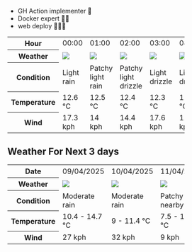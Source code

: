 - GH Action implementer 🚀
- Docker expert 🐳🚢
- web deploy 👨🏻‍💻

<div style="width:400px">


<table>
    <tr>
        <th>Hour</th>
        <td>00:00</td><td>01:00</td><td>02:00</td><td>03:00</td><td>04:00</td><td>05:00</td><td>06:00</td><td>07:00</td><td>08:00</td><td>09:00</td><td>10:00</td><td>11:00</td><td>12:00</td><td>13:00</td><td>14:00</td><td>15:00</td><td>16:00</td><td>17:00</td><td>18:00</td><td>19:00</td><td>20:00</td><td>21:00</td><td>22:00</td><td>23:00</td>
    </tr>
    <tr>
        <th>Weather</th>
        <td><img src="https://cdn.weatherapi.com/weather/64x64/night/296.png"></img></td><td><img src="https://cdn.weatherapi.com/weather/64x64/night/293.png"></img></td><td><img src="https://cdn.weatherapi.com/weather/64x64/night/263.png"></img></td><td><img src="https://cdn.weatherapi.com/weather/64x64/night/266.png"></img></td><td><img src="https://cdn.weatherapi.com/weather/64x64/night/266.png"></img></td><td><img src="https://cdn.weatherapi.com/weather/64x64/night/293.png"></img></td><td><img src="https://cdn.weatherapi.com/weather/64x64/night/263.png"></img></td><td><img src="https://cdn.weatherapi.com/weather/64x64/night/176.png"></img></td><td><img src="https://cdn.weatherapi.com/weather/64x64/day/266.png"></img></td><td><img src="https://cdn.weatherapi.com/weather/64x64/day/176.png"></img></td><td><img src="https://cdn.weatherapi.com/weather/64x64/day/176.png"></img></td><td><img src="https://cdn.weatherapi.com/weather/64x64/day/122.png"></img></td><td><img src="https://cdn.weatherapi.com/weather/64x64/day/176.png"></img></td><td><img src="https://cdn.weatherapi.com/weather/64x64/day/176.png"></img></td><td><img src="https://cdn.weatherapi.com/weather/64x64/day/176.png"></img></td><td><img src="https://cdn.weatherapi.com/weather/64x64/day/353.png"></img></td><td><img src="https://cdn.weatherapi.com/weather/64x64/day/176.png"></img></td><td><img src="https://cdn.weatherapi.com/weather/64x64/day/353.png"></img></td><td><img src="https://cdn.weatherapi.com/weather/64x64/day/176.png"></img></td><td><img src="https://cdn.weatherapi.com/weather/64x64/night/176.png"></img></td><td><img src="https://cdn.weatherapi.com/weather/64x64/night/176.png"></img></td><td><img src="https://cdn.weatherapi.com/weather/64x64/night/113.png"></img></td><td><img src="https://cdn.weatherapi.com/weather/64x64/night/176.png"></img></td><td><img src="https://cdn.weatherapi.com/weather/64x64/night/122.png"></img></td>
    </tr>
    <tr>
        <th>Condition</th>
        <td width="200px">Light rain</td><td width="200px">Patchy light rain</td><td width="200px">Patchy light drizzle</td><td width="200px">Light drizzle</td><td width="200px">Light drizzle</td><td width="200px">Patchy light rain</td><td width="200px">Patchy light drizzle</td><td width="200px">Patchy rain nearby</td><td width="200px">Light drizzle</td><td width="200px">Patchy rain nearby</td><td width="200px">Patchy rain nearby</td><td width="200px">Overcast </td><td width="200px">Patchy rain nearby</td><td width="200px">Patchy rain nearby</td><td width="200px">Patchy rain nearby</td><td width="200px">Light rain shower</td><td width="200px">Patchy rain nearby</td><td width="200px">Light rain shower</td><td width="200px">Patchy rain nearby</td><td width="200px">Patchy rain nearby</td><td width="200px">Patchy rain nearby</td><td width="200px">Clear </td><td width="200px">Patchy rain nearby</td><td width="200px">Overcast</td>
    </tr>
    <tr>
        <th>Temperature</th>
        <td>12.6 °C</td><td>12.5 °C</td><td>12.4 °C</td><td>12.3 °C</td><td>12.5 °C</td><td>11.8 °C</td><td>11.7 °C</td><td>11.6 °C</td><td>10.6 °C</td><td>11.1 °C</td><td>11.7 °C</td><td>13.5 °C</td><td>13.7 °C</td><td>14.7 °C</td><td>14.3 °C</td><td>13.7 °C</td><td>13.1 °C</td><td>11.8 °C</td><td>11.4 °C</td><td>11.3 °C</td><td>11 °C</td><td>10.7 °C</td><td>10.4 °C</td><td>11.1 °C</td>
    </tr>
    <tr>
        <th>Wind</th>
        <td>17.3 kph</td><td>14 kph</td><td>14.4 kph</td><td>17.6 kph</td><td>12.2 kph</td><td>13.3 kph</td><td>14.8 kph</td><td>20.5 kph</td><td>25.2 kph</td><td>26.6 kph</td><td>26.6 kph</td><td>27 kph</td><td>24.5 kph</td><td>27 kph</td><td>27 kph</td><td>26.6 kph</td><td>25.9 kph</td><td>23.8 kph</td><td>23 kph</td><td>23.8 kph</td><td>22.7 kph</td><td>23 kph</td><td>24.1 kph</td><td>25.6 kph</td>
    </tr>
</table>


<div/>

## Weather For Next 3 days

<div style="width:400px">


<table>
    <tr>
        <th>Date</th>
        <td>09/04/2025</td><td>10/04/2025</td><td>11/04/2025</td>
    </tr>
    <tr>
        <th>Weather</th>
        <td><img src="https://cdn.weatherapi.com/weather/64x64/day/302.png"/></td><td><img src="https://cdn.weatherapi.com/weather/64x64/day/302.png"/></td><td><img src="https://cdn.weatherapi.com/weather/64x64/day/176.png"/></td>
    </tr>
    <tr>
        <th>Condition</th>
        <td width="200px">Moderate rain</td><td width="200px">Moderate rain</td><td width="200px">Patchy rain nearby</td>
    </tr>
    <tr>
        <th>Temperature</th>
        <td>10.4 -  14.7 °C</td><td>9 -  11.4 °C</td><td>7.5 -  13.3 °C</td>
    </tr>
    <tr>
        <th>Wind</th>
        <td>27 kph</td><td>32 kph</td><td>9 kph</td>
    </tr>
</table>


<div/>


